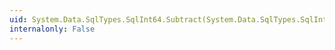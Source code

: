 ```yaml
---
uid: System.Data.SqlTypes.SqlInt64.Subtract(System.Data.SqlTypes.SqlInt64,System.Data.SqlTypes.SqlInt64)
internalonly: False
---
```

